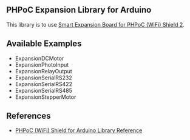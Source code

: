 ## PHPoC Expansion Library for Arduino
This library is to use [Smart Expansion Board for PHPoC (WiFi) Shield 2](https://www.phpoc.com/expansion_board_for_phpoc_shield.php).

Available Examples
----------------------------
* ExpansionDCMotor
* ExpansionPhotoInput
* ExpansionRelayOutput
* ExpansionSerialRS232
* ExpansionSerialRS422
* ExpansionSerialRS485
* ExpansionStepperMotor

References
----------------------------
* [PHPoC (WiFi) Shield for Arduino Library Reference](http://www.phpoc.com/support/manual/phpoc_shield_for_arduino_library_reference/)
